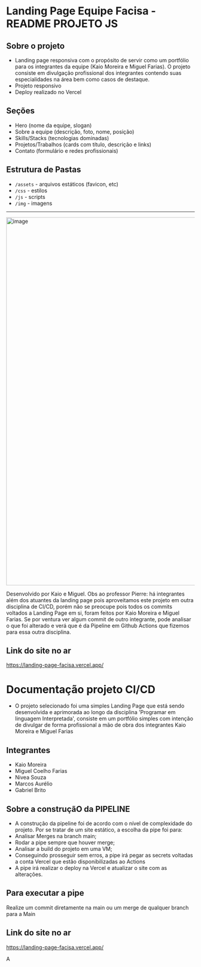 # Landing Page Equipe Facisa - README PROJETO JS

## Sobre o projeto 
- Landing page responsiva com o propósito de servir como um portfólio para os integrantes da equipe (Kaio Moreira e Miguel Farias). O projeto consiste em divulgação profissional dos integrantes contendo suas especialidades na área bem como casos de destaque.
- Projeto responsivo
- Deploy realizado no Vercel

## Seções
- Hero (nome da equipe, slogan)
- Sobre a equipe (descrição, foto, nome, posição)
- Skills/Stacks (tecnologias dominadas)
- Projetos/Trabalhos (cards com título, descrição e links)
- Contato (formulário e redes profissionais)


## Estrutura de Pastas
- `/assets` - arquivos estáticos (favicon, etc)
- `/css` - estilos
- `/js` - scripts
- `/img` - imagens 

---

<img width="1906" height="983" alt="image" src="https://github.com/user-attachments/assets/cb9d58d6-b460-460b-93b1-d6cf37dafd28" />


Desenvolvido por Kaio e Miguel. Obs ao professor Pierre: há integrantes além dos atuantes da landing page pois aproveitamos este projeto em outra disciplina de CI/CD, porém não se preocupe pois todos os commits voltados a Landing Page em si, foram feitos por Kaio Moreira e Miguel Farias. Se por ventura ver algum commit de outro integrante, pode analisar o que foi alterado e verá que é da Pipeline em Github Actions que fizemos para essa outra disciplina.

## Link do site no ar

https://landing-page-facisa.vercel.app/

# Documentação projeto CI/CD

- O projeto selecionado foi uma simples Landing Page que está sendo desenvolvida e aprimorada ao longo da disciplina 'Programar em linguagem Interpretada', consiste em um portfólio simples com intenção de divulgar de forma profissional a mão de obra dos integrantes Kaio Moreira e Miguel Farias

## Integrantes

- Kaio Moreira
- Miguel Coelho Farias
- Nivea Souza
- Marcos Aurélio
- Gabriel Brito

## Sobre a construçãO da PIPELINE

- A construção da pipeline foi de acordo com o nível de complexidade do projeto. Por se tratar de um site estático, a escolha da pipe foi para:
- Analisar Merges na branch main;
- Rodar a pipe sempre que houver merge;
- Analisar a build do projeto em uma VM;
- Conseguindo prosseguir sem erros, a pipe irá pegar as secrets voltadas a conta Vercel que estão disponibilizadas ao Actions
- A pipe irá realizar o deploy na Vercel e atualizar o site com as alterações.

## Para executar a pipe

Realize um commit diretamente na main ou um merge de qualquer branch para a Main

## Link do site no ar

https://landing-page-facisa.vercel.app/

A